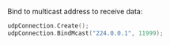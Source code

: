 Bind to multicast address to receive data:

```cpp
udpConnection.Create();
udpConnection.BindMcast("224.0.0.1", 11999);
```

